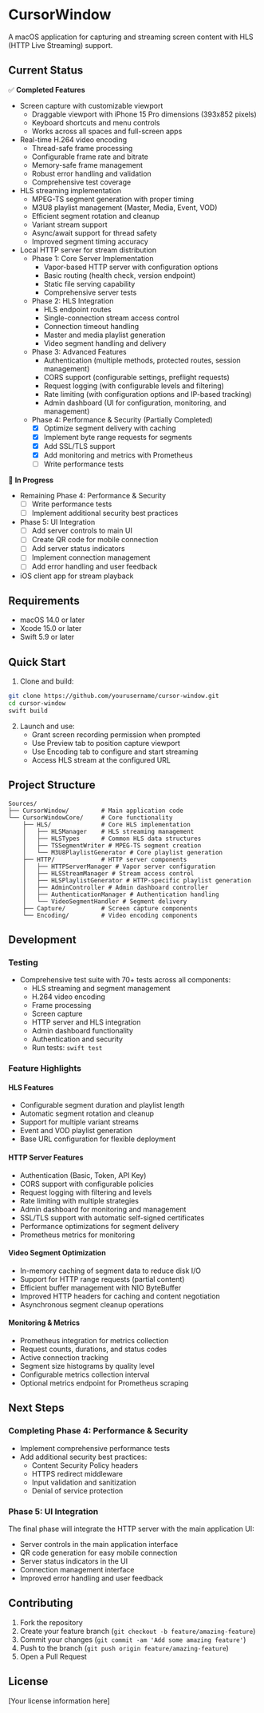 # CursorWindow

A macOS application for capturing and streaming screen content with HLS (HTTP Live Streaming) support.

## Current Status

✅ **Completed Features**
- Screen capture with customizable viewport
  - Draggable viewport with iPhone 15 Pro dimensions (393x852 pixels)
  - Keyboard shortcuts and menu controls
  - Works across all spaces and full-screen apps
- Real-time H.264 video encoding
  - Thread-safe frame processing
  - Configurable frame rate and bitrate
  - Memory-safe frame management
  - Robust error handling and validation
  - Comprehensive test coverage
- HLS streaming implementation
  - MPEG-TS segment generation with proper timing
  - M3U8 playlist management (Master, Media, Event, VOD)
  - Efficient segment rotation and cleanup
  - Variant stream support
  - Async/await support for thread safety
  - Improved segment timing accuracy
- Local HTTP server for stream distribution
  - Phase 1: Core Server Implementation
    - Vapor-based HTTP server with configuration options
    - Basic routing (health check, version endpoint)
    - Static file serving capability
    - Comprehensive server tests
  - Phase 2: HLS Integration
    - HLS endpoint routes
    - Single-connection stream access control
    - Connection timeout handling
    - Master and media playlist generation
    - Video segment handling and delivery
  - Phase 3: Advanced Features
    - Authentication (multiple methods, protected routes, session management)
    - CORS support (configurable settings, preflight requests)
    - Request logging (with configurable levels and filtering)
    - Rate limiting (with configuration options and IP-based tracking)
    - Admin dashboard (UI for configuration, monitoring, and management)
  - Phase 4: Performance & Security (Partially Completed)
    - [x] Optimize segment delivery with caching
    - [x] Implement byte range requests for segments
    - [x] Add SSL/TLS support
    - [x] Add monitoring and metrics with Prometheus
    - [ ] Write performance tests

🚧 **In Progress**
  - Remaining Phase 4: Performance & Security
    - [ ] Write performance tests
    - [ ] Implement additional security best practices
  - Phase 5: UI Integration
    - [ ] Add server controls to main UI
    - [ ] Create QR code for mobile connection
    - [ ] Add server status indicators
    - [ ] Implement connection management
    - [ ] Add error handling and user feedback
- iOS client app for stream playback

## Requirements

- macOS 14.0 or later
- Xcode 15.0 or later
- Swift 5.9 or later

## Quick Start

1. Clone and build:
```bash
git clone https://github.com/yourusername/cursor-window.git
cd cursor-window
swift build
```

2. Launch and use:
   - Grant screen recording permission when prompted
   - Use Preview tab to position capture viewport
   - Use Encoding tab to configure and start streaming
   - Access HLS stream at the configured URL

## Project Structure

```
Sources/
├── CursorWindow/         # Main application code
└── CursorWindowCore/     # Core functionality
    ├── HLS/              # Core HLS implementation
    │   ├── HLSManager    # HLS streaming management
    │   ├── HLSTypes      # Common HLS data structures
    │   ├── TSSegmentWriter # MPEG-TS segment creation
    │   └── M3U8PlaylistGenerator # Core playlist generation
    ├── HTTP/             # HTTP server components
    │   ├── HTTPServerManager # Vapor server configuration
    │   ├── HLSStreamManager # Stream access control
    │   ├── HLSPlaylistGenerator # HTTP-specific playlist generation
    │   ├── AdminController # Admin dashboard controller
    │   ├── AuthenticationManager # Authentication handling
    │   └── VideoSegmentHandler # Segment delivery
    ├── Capture/          # Screen capture components
    └── Encoding/         # Video encoding components
```

## Development

### Testing
- Comprehensive test suite with 70+ tests across all components:
  - HLS streaming and segment management
  - H.264 video encoding
  - Frame processing
  - Screen capture
  - HTTP server and HLS integration
  - Admin dashboard functionality
  - Authentication and security
  - Run tests: `swift test`

### Feature Highlights

#### HLS Features
- Configurable segment duration and playlist length
- Automatic segment rotation and cleanup
- Support for multiple variant streams
- Event and VOD playlist generation
- Base URL configuration for flexible deployment

#### HTTP Server Features
- Authentication (Basic, Token, API Key)
- CORS support with configurable policies
- Request logging with filtering and levels
- Rate limiting with multiple strategies
- Admin dashboard for monitoring and management
- SSL/TLS support with automatic self-signed certificates
- Performance optimizations for segment delivery
- Prometheus metrics for monitoring

#### Video Segment Optimization
- In-memory caching of segment data to reduce disk I/O
- Support for HTTP range requests (partial content)
- Efficient buffer management with NIO ByteBuffer
- Improved HTTP headers for caching and content negotiation
- Asynchronous segment cleanup operations

#### Monitoring & Metrics
- Prometheus integration for metrics collection
- Request counts, durations, and status codes
- Active connection tracking
- Segment size histograms by quality level
- Configurable metrics collection interval
- Optional metrics endpoint for Prometheus scraping

## Next Steps

### Completing Phase 4: Performance & Security
- Implement comprehensive performance tests
- Add additional security best practices:
  - Content Security Policy headers
  - HTTPS redirect middleware
  - Input validation and sanitization
  - Denial of service protection

### Phase 5: UI Integration
The final phase will integrate the HTTP server with the main application UI:
- Server controls in the main application interface
- QR code generation for easy mobile connection
- Server status indicators in the UI
- Connection management interface
- Improved error handling and user feedback

## Contributing

1. Fork the repository
2. Create your feature branch (`git checkout -b feature/amazing-feature`)
3. Commit your changes (`git commit -am 'Add some amazing feature'`)
4. Push to the branch (`git push origin feature/amazing-feature`)
5. Open a Pull Request

## License

[Your license information here]

